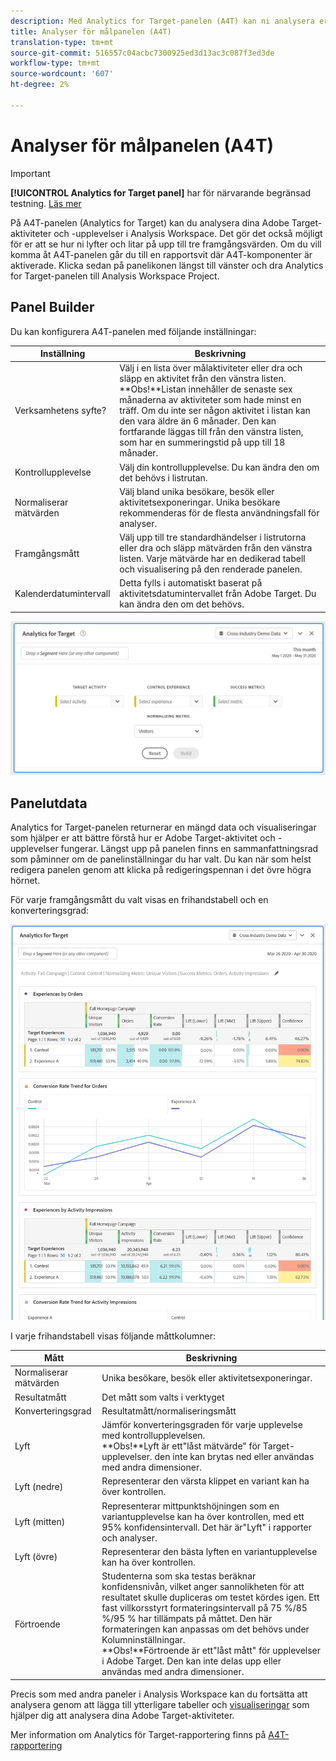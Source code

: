 ```yaml
---
description: Med Analytics for Target-panelen (A4T) kan ni analysera era Adobe Target-aktiviteter och -upplevelser i Analysis Workspace.
title: Analyser för målpanelen (A4T)
translation-type: tm+mt
source-git-commit: 516557c04acbc7300925ed3d13ac3c087f3ed3de
workflow-type: tm+mt
source-wordcount: '607'
ht-degree: 2%

---
```



# Analyser för målpanelen (A4T)

>[!IMPORTANT]
>
>**[!UICONTROL Analytics for Target panel]** har för närvarande begränsad testning. [Läs mer](https://docs.adobe.com/content/help/en/analytics/landing/an-releases.html)

På A4T-panelen (Analytics for Target) kan du analysera dina Adobe Target-aktiviteter och -upplevelser i Analysis Workspace. Det gör det också möjligt för er att se hur ni lyfter och litar på upp till tre framgångsvärden. Om du vill komma åt A4T-panelen går du till en rapportsvit där A4T-komponenter är aktiverade. Klicka sedan på panelikonen längst till vänster och dra Analytics for Target-panelen till Analysis Workspace Project.

## Panel Builder

Du kan konfigurera A4T-panelen med följande inställningar:

| Inställning | Beskrivning |
|---|---|
| Verksamhetens syfte? | Välj i en lista över målaktiviteter eller dra och släpp en aktivitet från den vänstra listen.<br>**Obs!**Listan innehåller de senaste sex månaderna av aktiviteter som hade minst en träff. Om du inte ser någon aktivitet i listan kan den vara äldre än 6 månader. Den kan fortfarande läggas till från den vänstra listen, som har en summeringstid på upp till 18 månader. |
| Kontrollupplevelse | Välj din kontrollupplevelse. Du kan ändra den om det behövs i listrutan. |
| Normaliserar mätvärden | Välj bland unika besökare, besök eller aktivitetsexponeringar. Unika besökare rekommenderas för de flesta användningsfall för analyser. |
| Framgångsmått | Välj upp till tre standardhändelser i listrutorna eller dra och släpp mätvärden från den vänstra listen. Varje mätvärde har en dedikerad tabell och visualisering på den renderade panelen. |
| Kalenderdatumintervall | Detta fylls i automatiskt baserat på aktivitetsdatumintervallet från Adobe Target. Du kan ändra den om det behövs. |

![](assets/a4t-panel-builder.png)

## Panelutdata

Analytics for Target-panelen returnerar en mängd data och visualiseringar som hjälper er att bättre förstå hur er Adobe Target-aktivitet och -upplevelser fungerar. Längst upp på panelen finns en sammanfattningsrad som påminner om de panelinställningar du har valt. Du kan när som helst redigera panelen genom att klicka på redigeringspennan i det övre högra hörnet.

För varje framgångsmått du valt visas en frihandstabell och en konverteringsgrad:

![](assets/a4t-rendered.png)

I varje frihandstabell visas följande måttkolumner:

| Mått | Beskrivning |
|---|---|
| Normaliserar mätvärden | Unika besökare, besök eller aktivitetsexponeringar. |
| Resultatmått | Det mått som valts i verktyget |
| Konverteringsgrad | Resultatmått/normaliseringsmått |
| Lyft | Jämför konverteringsgraden för varje upplevelse med kontrollupplevelsen.<br>**Obs!**Lyft är ett&quot;låst mätvärde&quot; för Target-upplevelser. den inte kan brytas ned eller användas med andra dimensioner. |
| Lyft (nedre) | Representerar den värsta klippet en variant kan ha över kontrollen. |
| Lyft (mitten) | Representerar mittpunktshöjningen som en variantupplevelse kan ha över kontrollen, med ett 95% konfidensintervall. Det här är&quot;Lyft&quot; i rapporter och analyser. |
| Lyft (övre) | Representerar den bästa lyften en variantupplevelse kan ha över kontrollen. |
| Förtroende | Studenterna som ska testas beräknar konfidensnivån, vilket anger sannolikheten för att resultatet skulle dupliceras om testet kördes igen. Ett fast villkorsstyrt formateringsintervall på 75 %/85 %/95 % har tillämpats på måttet. Den här formateringen kan anpassas om det behövs under Kolumninställningar. <br>**Obs!**Förtroende är ett&quot;låst mått&quot; för upplevelser i Adobe Target. Den kan inte delas upp eller användas med andra dimensioner. |

Precis som med andra paneler i Analysis Workspace kan du fortsätta att analysera genom att lägga till ytterligare tabeller och [visualiseringar](https://docs.adobe.com/content/help/en/analytics/analyze/analysis-workspace/visualizations/freeform-analysis-visualizations.html) som hjälper dig att analysera dina Adobe Target-aktiviteter.

Mer information om Analytics för Target-rapportering finns på [A4T-rapportering](https://docs.adobe.com/content/help/en/target/using/integrate/a4t/reporting.html)

